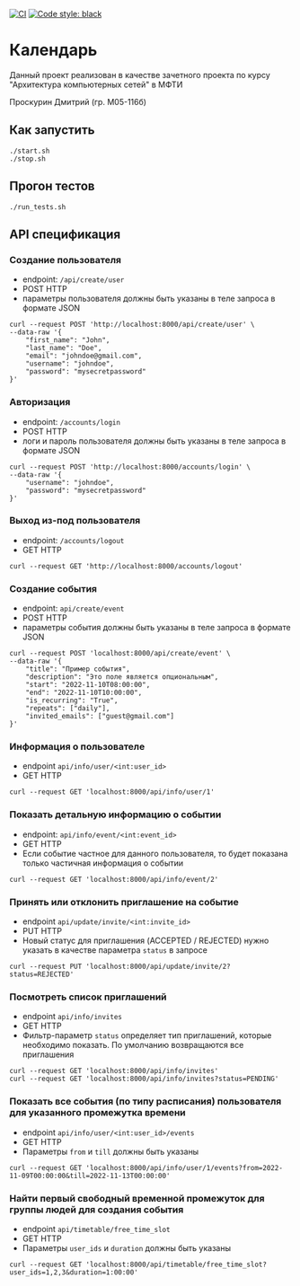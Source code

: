 [![CI](https://github.com/DimaProskurin/computer-network-architecture-project/actions/workflows/main.yml/badge.svg)](https://github.com/DimaProskurin/computer-network-architecture-project/actions/workflows/main.yml) [![Code style: black](https://img.shields.io/badge/code%20style-black-000000.svg)](https://github.com/psf/black)


# Календарь

Данный проект реализован в качестве зачетного проекта по курсу "Архитектура компьютерных сетей" в МФТИ

Проскурин Дмитрий (гр. М05-116б)

## Как запустить
```shell
./start.sh
./stop.sh
```

## Прогон тестов
```shell
./run_tests.sh
```


## API спецификация

### Создание пользователя
  * endpoint: `/api/create/user`
  * POST HTTP
  * параметры пользователя должны быть указаны в теле запроса в формате JSON
```shell
curl --request POST 'http://localhost:8000/api/create/user' \
--data-raw '{
    "first_name": "John",
    "last_name": "Doe",
    "email": "johndoe@gmail.com",
    "username": "johndoe",
    "password": "mysecretpassword"
}'
```

### Авторизация
  * endpoint: `/accounts/login`
  * POST HTTP
  * логи и пароль пользователя должны быть указаны в теле запроса в формате JSON
```shell
curl --request POST 'http://localhost:8000/accounts/login' \
--data-raw '{
    "username": "johndoe",
    "password": "mysecretpassword"
}'
```

### Выход из-под пользователя
  * endpoint: `/accounts/logout`
  * GET HTTP
```shell
curl --request GET 'http://localhost:8000/accounts/logout'
```

### Создание события
  * endpoint: `api/create/event`
  * POST HTTP
  * параметры события должны быть указаны в теле запроса в формате JSON
```shell
curl --request POST 'localhost:8000/api/create/event' \
--data-raw '{
    "title": "Пример события",
    "description": "Это поле является опциональным",
    "start": "2022-11-10T08:00:00",
    "end": "2022-11-10T10:00:00",
    "is_recurring": "True",
    "repeats": ["daily"],
    "invited_emails": ["guest@gmail.com"]
}'
```

### Информация о пользователе
  * endpoint `api/info/user/<int:user_id>`
  * GET HTTP
```shell
curl --request GET 'localhost:8000/api/info/user/1'
```

### Показать детальную информацию о событии
  * endpoint: `api/info/event/<int:event_id>`
  * GET HTTP
  * Если событие частное для данного пользователя, то будет показана только частичная информация о событии
```shell
curl --request GET 'localhost:8000/api/info/event/2'
```

### Принять или отклонить приглашение на событие
  * endpoint `api/update/invite/<int:invite_id>`
  * PUT HTTP
  * Новый статус для приглашения (ACCEPTED / REJECTED) нужно указать в качестве параметра `status` в запросе
```shell
curl --request PUT 'localhost:8000/api/update/invite/2?status=REJECTED'
```

### Посмотреть список приглашений
  * endpoint `api/info/invites`
  * GET HTTP
  * Фильтр-параметр `status` определяет тип приглашений, которые необходимо показать. По умолчанию возвращаются все приглашения
```shell
curl --request GET 'localhost:8000/api/info/invites'
curl --request GET 'localhost:8000/api/info/invites?status=PENDING'
```

### Показать все события (по типу расписания) пользователя для указанного промежутка времени
  * endpoint `api/info/user/<int:user_id>/events`
  * GET HTTP
  * Параметры `from` и `till` должны быть указаны
```shell
curl --request GET 'localhost:8000/api/info/user/1/events?from=2022-11-09T00:00:00&till=2022-11-13T00:00:00'
```

### Найти первый свободный временной промежуток для группы людей для создания события
  * endpoint `api/timetable/free_time_slot`
  * GET HTTP
  * Параметры `user_ids` и `duration` должны быть указаны 
```shell
curl --request GET 'localhost:8000/api/timetable/free_time_slot?user_ids=1,2,3&duration=1:00:00'
```
